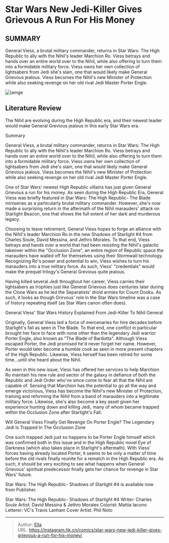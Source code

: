 # Star Wars  New Jedi-Killer Gives Grievous A Run For His Money


## SUMMARY 



  General Viess, a brutal military commander, returns in Star Wars: The High Republic to ally with the Nihil&#39;s leader Marchion Ro.   Viess betrays and hands over an entire world over to the Nihil, while also offering to turn them into a formidable military force.   Viess owns her own collection of lightsabers from Jedi she&#39;s slain, one that would likely make General Grievous jealous.   Viess becomes the Nihil&#39;s new Minister of Protection while also seeking revenge on her old rival Jedi Master Porter Engle.  

![iamge](https://static1.srcdn.com/wordpress/wp-content/uploads/2024/01/general-greivous-and-high-republic-general-viess.jpg)

## Literature Review

The Nihil are evolving during the High Republic era, and their newest leader would make General Grevious jealous in this early Star Wars era.





Summary

  General Viess, a brutal military commander, returns in Star Wars: The High Republic to ally with the Nihil&#39;s leader Marchion Ro.   Viess betrays and hands over an entire world over to the Nihil, while also offering to turn them into a formidable military force.   Viess owns her own collection of lightsabers from Jedi she&#39;s slain, one that would likely make General Grievous jealous.   Viess becomes the Nihil&#39;s new Minister of Protection while also seeking revenge on her old rival Jedi Master Porter Engle.  







One of Star Wars&#39; newest High Republic villains has just given General Grievous a run for his money. As seen during the High Republic Era, General Viess was briefly featured in Star Wars: The High Republic- The Blade miniseries as a particularly brutal military commander. However, she&#39;s now made a surprising return in the aftermath of the Nihil marauders&#39; attack on Starlight Beacon, one that shows the full extent of her dark and murderous legacy.

Choosing to leave retirement, General Viess hopes to forge an alliance with the Nihil&#39;s leader Marchion Ro in the new Shadows of Starlight #4 from Charles Soule, David Messina, and Jethro Morales. To that end, Viess betrays and hands over a world that had been resisting the Nihil&#39;s galactic takeover within the &#34;Occlusion Zone&#34;, an entire region of Republic space the marauders have walled off for themselves using their Stormwall technology. Recognizing Ro&#39;s power and potential to win, Viess wishes to turn his marauders into a true military force. As such, Viess&#39; &#34;credentials&#34; would make the prequel trilogy&#39;s General Grevious quite jealous.




          

Having killed several Jedi throughout her career, Viess carries their lightsabers as trophies just like General Grievous does centuries later during the Clone Wars as he led the Separatists&#39; droid armies for Count Dooku. As such, it looks as though Grirvous&#39; role in the Star Wars timeline was a case of history repeating itself (as Star Wars canon often does).


 General Viess&#39; Star Wars History Explained 
From Jedi-Killer To Nihil General
          

Originally, General Viess led a force of mercenaries for hire decades before Starlight&#39;s fall as seen in The Blade. To that end, one conflict in particular brought her face to face with none other than the legendary Jedi warrior Porter Engle, also known as &#34;The Blade of Bardotta&#34;. Although Viess escaped Porter, the Jedi promised he&#39;d never forget her name. However, Porter would later become a humble cook as seen in more present chapters of the High Republic. Likewise, Viess herself has been retired for some time...until she heard about the Nihil.




As seen in this new issue, Viess has offered her services to help Marchion Ro maintain his new rule and sector of the galaxy in defiance of both the Republic and Jedi Order who&#39;ve since come to fear all that the Nihil are capable of. Sensing that Marchion has the potential to go all the way and emerge victorious, Viess has become the Nihil&#39;s new Minister of Protection, training and reforming the Nihil from a band of marauders into a legitimate military force. Likewise, she&#39;s also become a key asset given her experience hunting down and killing Jedi, many of whom became trapped within the Occlusion Zone after Starlight&#39;s Fall.



 Will General Viess Finally Get Revenge On Porter Engle? 
The Legendary Jedi Is Trapped In The Occlusion Zone
          

One such trapped Jedi just so happens to be Porter Engle himself which was confirmed both in this issue and in the High Republic novel Eye of Darkness (which also takes place in Starlight&#39;s aftermath). With Viess&#39; forces having already located Porter, it seems to be only a matter of time before the old rivals finally reunite for a rematch in the High Republic era. As such, it should be very exciting to see what happens when General Grievous&#39; spiritual predecessor finally gets her chance for revenge in Star Wars&#39; future.




Star Wars: The High Republic- Shadows of Starlight #4 is available now from Publisher.

 Star Wars: The High Republic- Shadows of Starlight #4                  Writer: Charles Soule   Artist: David Messina &amp; Jethro Morales   Colorist: Mattia Iacono   Letterer: VC&#39;s Travis Lanham   Cover Artist: Phil Noto      




---

> Author: [Ella](https://instagram.hk.cn/)  
> URL: https://instagram.hk.cn/comics/star-wars-new-jedi-killer-gives-grievous-a-run-for-his-money/  

